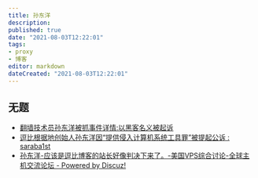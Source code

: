 ```yaml
---
title: 孙东洋
description:
published: true
date: "2021-08-03T12:22:01"
tags:
- proxy
- 博客
editor: markdown
dateCreated: "2021-08-03T12:22:01"
---
```


## 无题

+   [翻墙技术员孙东洋被抓事件详情:以黑客名义被起诉](https://web.archive.org/web/20210803042405/https://news.boxun.com/news/gb/china/2019/05/201905150940.shtml)
+   [逗比根据地创始人孙东洋因“提供侵入计算机系统工具罪”被提起公诉 : saraba1st](https://web.archive.org/web/20190515123557/https://old.reddit.com/r/saraba1st/comments/bnxli7/逗比根据地创始人孙东洋因提供侵入计算机系统工具罪被提起公诉/)
+   [孙东洋-应该是逗比博客的站长好像判决下来了。-美国VPS综合讨论-全球主机交流论坛 - Powered by Discuz!](https://web.archive.org/web/20210806085650/https://hostloc.com/thread-566362-1-1.html)
